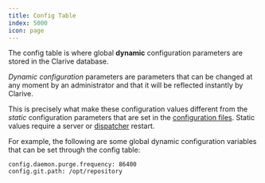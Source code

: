 ```yaml
---
title: Config Table
index: 5000
icon: page
---
```


The config table is where global __dynamic__ configuration parameters are stored in
the Clarive database.

_Dynamic configuration_ parameters are parameters that can be changed at any
moment by an administrator and that it will be reflected instantly by Clarive.

This is precisely what make these configuration values different from the
_static_ configuration parameters that are set in the [configuration
files](setup/config-file). Static values require a server or [dispatcher](admin/dispatcher)
restart.

For example, the following are some global dynamic configuration variables
that can be set through the config table:

    config.daemon.purge.frequency: 86400
    config.git.path: /opt/repository

